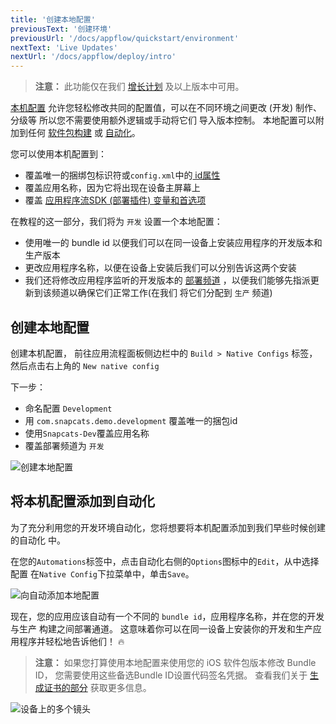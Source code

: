 ```yaml
---
title: '创建本地配置'
previousText: '创建环境'
previousUrl: '/docs/appflow/quickstart/environment'
nextText: 'Live Updates'
nextUrl: '/docs/appflow/deploy/intro'
---
```


<blockquote>
  <p><b>注意：</b> 此功能仅在我们 <a href="/pricing">增长计划</a> 及以上版本中可用。</p>
</blockquote>

[本机配置](/docs/appflow/package/native-configs) 允许您轻松修改共同的配置值，可以在不同环境之间更改 (开发) 制作、分级等 所以您不需要使用额外逻辑或手动将它们 导入版本控制。 本地配置可以附加到任何 [软件包构建](/doc/appflow/package) 或 [自动化](/doc/appflow/automation)。

您可以使用本机配置到：

* 覆盖唯一的捆绑包标识符或` config.xml `中的[ id属性](https://cordova.apache.org/docs/en/latest/config_ref/#widget)
* 覆盖应用名称，因为它将出现在设备主屏幕上
* 覆盖 [应用程序流SDK (部署插件) 变量和首选项](/docs/appflow/deploy/api#plugin-variables)

在教程的这一部分，我们将为 `开发` 设置一个本地配置：

* 使用唯一的 bundle id 以便我们可以在同一设备上安装应用程序的开发版本和生产版本
* 更改应用程序名称，以便在设备上安装后我们可以分别告诉这两个安装
* 我们还将修改应用程序监听的开发版本的 [部署频道](/docs/appflow/deploy/channels) ，以便我们能够先指派更新到该频道以确保它们正常工作(在我们 将它们分配到 `生产` 频道)

## 创建本地配置

创建本机配置， 前往应用流程面板侧边栏中的 `Build > Native Configs` 标签，然后点击右上角的 `New native config`

下一步：

* 命名配置 `Development`
* 用 `com.snapcats.demo.development` 覆盖唯一的捆包id
* 使用` Snapcats-Dev `覆盖应用名称
* 覆盖部署频道为 `开发`

![创建本地配置](/docs/assets/img/appflow/gif-new-native-configs.gif)

## 将本机配置添加到自动化

为了充分利用您的开发环境自动化，您将想要将本机配置添加到我们早些时候创建的自动化 中。

在您的` Automations `标签中，点击自动化右侧的` Options `图标中的` Edit `，从中选择配置 在` Native Config `下拉菜单中，单击` Save `。

![向自动添加本地配置](/docs/assets/img/appflow/gif-add-native-config.gif)

现在，您的应用应该自动有一个不同的 `bundle id`，应用程序名称，并在您的开发与生产 构建之间部署通道。 这意味着你可以在同一设备上安装你的开发和生产应用程序并轻松地告诉他们！ 🔥

<blockquote>
  <b>注意：</b> 如果您打算使用本地配置来使用您的 iOS 软件包版本修改 Bundle ID， 您需要使用这些备选Bundle ID设置代码签名凭据。 查看我们关于 <a href="/docs/appflow/package/credentials">生成证书的部分</a> 获取更多信息。
</blockquote>

![设备上的多个镜头](/docs/assets/img/appflow/ss-multiple-envs-device.png)